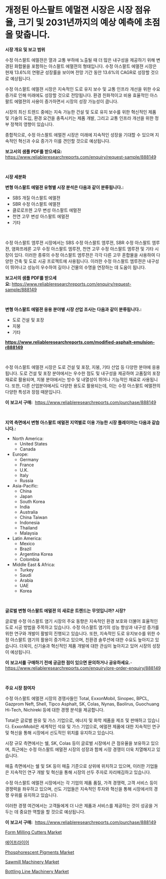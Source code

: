 <p><h1>개정된 아스팔트 에멀젼 시장은 시장 점유율, 크기 및 2031년까지의 예상 예측에 초점을 맞춥니다.</h1></p><p><strong>시장 개요 및 보고 범위</strong></p>
<p><p>수정 아스팔트 에멀젼은 열과 교통 부하에 노출될 때 더 많은 내구성을 제공하기 위해 변경된 화합물을 포함하는 아스팔트 에멀젼의 형태입니다. 수정 아스팔트 에멀젼 시장은 현재 13.6%의 연평균 성장률을 보이며 전망 기간 동안 13.6%의 CAGR로 성장할 것으로 예상됩니다.</p><p>수정 아스팔트 에멀젼 시장은 지속적인 도로 유지 보수 및 교통 인프라 개선을 위한 수요 증가로 인해 미래에도 성장할 것으로 전망됩니다. 환경 친화적이고 비용 효율적인 아스팔트 에멀젼의 사용이 증가하면서 시장의 성장 가능성이 큽니다.</p><p>시장의 최신 트렌드 중에는 지속 가능한 건설 및 도로 유지 보수를 위한 혁신적인 제품 및 기술의 도입, 환경 요건을 충족시키는 제품 개발, 그리고 교통 인프라 개선을 위한 정부 정책의 영향이 있습니다.</p><p>종합적으로, 수정 아스팔트 에멀젼 시장은 미래에 지속적인 성장을 기대할 수 있으며 지속적인 혁신과 수요 증가가 이를 견인할 것으로 예상됩니다.</p></p>
<p><strong>보고서의 샘플 PDF를 받으세요:</strong> <a href="https://www.reliableresearchreports.com/enquiry/request-sample/888149">https://www.reliableresearchreports.com/enquiry/request-sample/888149</a></p>
<p>&nbsp;</p>
<p><strong>시장 세분화</strong></p>
<p><strong>변형 아스팔트 에멀젼 유형별 시장 분석은 다음과 같이 분류됩니다.:</strong></p>
<p><ul><li>SBS 개질 아스팔트 에멀젼</li><li>SBR 수정 아스팔트 에멀젼</li><li>클로로프렌 고무 변성 아스팔트 에멀젼</li><li>천연 고무 변성 아스팔트 에멀젼</li><li>기타</li></ul></p>
<p>&nbsp;</p>
<p><p>수정 아스팔트 엠루젼 시장에서는 SBS 수정 아스팔트 엠루젼, SBR 수정 아스팔트 엠루젼, 염화프레론 고무 수정 아스팔트 엠루젼, 천연 고무 수정 아스팔트 엠루젼 및 기타 시장이 있다. 이러한 종류의 수정 아스팔트 엠루젼은 각각 다른 고무 혼합물을 사용하여 다양한 건축 및 도로 시공 프로젝트에 사용됩니다. 이러한 수정 아스팔트 엠루젼은 내구성이 뛰어나고 성능이 우수하여 길이나 건물의 수명을 연장하는 데 도움이 됩니다.</p></p>
<p><strong>보고서의 샘플 PDF를 받으세요:</strong>&nbsp;<a href="https://www.reliableresearchreports.com/enquiry/request-sample/888149">https://www.reliableresearchreports.com/enquiry/request-sample/888149</a></p>
<p>&nbsp;</p>
<p><strong> 변형 아스팔트 에멀젼 응용 분야별 시장 산업 조사는 다음과 같이 분류됩니다.:</strong></p>
<p><ul><li>도로 건설 및 포장</li><li>지붕</li><li>기타</li></ul></p>
<p><strong><a href="https://www.reliableresearchreports.com/modified-asphalt-emulsion-r888149">https://www.reliableresearchreports.com/modified-asphalt-emulsion-r888149</a></strong></p>
<p>&nbsp;</p>
<p><p>수정 아스팔트 에멀젼 시장은 도로 건설 및 포장, 지붕, 기타 산업 등 다양한 분야에 응용됩니다. 도로 건설 및 포장 분야에서는 우수한 점도 및 내구성을 제공하여 고품질의 포장재료로 활용되며, 지붕 분야에서는 방수 및 내열성이 뛰어나 기능적인 재료로 사용됩니다. 또한, 다른 산업분야에서도 다양한 용도로 활용되는데, 이는 수정 아스팔트 에멀젼의 다양한 특성과 장점 때문입니다.</p></p>
<p><strong>이 보고서 구매:</strong>&nbsp; <a href="https://www.reliableresearchreports.com/purchase/888149">https://www.reliableresearchreports.com/purchase/888149</a></p>
<p>&nbsp;</p>
<p><strong>지역 측면에서 변형 아스팔트 에멀젼 지역별로 이용 가능한 시장 플레이어는 다음과 같습니다.:</strong></p>
<p><ul>
    <li>
        North America:
        <ul>
            <li>United States</li>
            <li>Canada</li>
        </ul>
    </li>
    <li>
        Europe:
        <ul>
            <li>Germany</li>
            <li>France</li>
            <li>U.K.</li>
            <li>Italy</li>
            <li>Russia</li>
        </ul>
    </li>
    <li>
        Asia-Pacific:
        <ul>
            <li>China</li>
            <li>Japan</li>
            <li>South Korea</li>
            <li>India</li>
            <li>Australia</li>
            <li>China Taiwan</li>
            <li>Indonesia</li>
            <li>Thailand</li>
            <li>Malaysia</li>
        </ul>
    </li>
    <li>
        Latin America:
        <ul>
            <li>Mexico</li>
            <li>Brazil</li>
            <li>Argentina Korea</li>
            <li>Colombia</li>
        </ul>
    </li>
    <li>
        Middle East & Africa:
        <ul>
            <li>Turkey</li>
            <li>Saudi</li>
            <li>Arabia</li>
            <li>UAE</li>
            <li>Korea</li>
        </ul>
    </li>
    </ul></p>
<p>&nbsp;</p>
<p><strong>글로벌 변형 아스팔트 에멀젼 의 새로운 트렌드는 무엇입니까? 시장?</strong></p>
<p><p>글로벌 수정 아스팔트 염기 시장의 주요 동향은 지속적인 환경 보호와 더불어 효율적인 도로 시공 방법을 주목하고 있습니다. 수정 아스팔트 염기의 성능 향상과 내구성 증가를 위한 연구와 개발이 활발히 진행되고 있습니다. 또한, 지속적인 도로 유지보수를 위한 수정 아스팔트 염기의 활용이 증가하고 있으며, 친환경 솔루션에 대한 수요도 높아지고 있습니다. 더욱이, 신기술과 혁신적인 제품 개발에 대한 관심이 높아지고 있어 시장의 성장이 예상됩니다.</p></p>
<p><strong>이 보고서를 구매하기 전에 궁금한 점이 있으면 문의하거나 공유하세요.</strong>- <a href="https://www.reliableresearchreports.com/enquiry/pre-order-enquiry/888149">https://www.reliableresearchreports.com/enquiry/pre-order-enquiry/888149</a></p>
<p>&nbsp;</p>
<p><strong>주요 시장 참여자</strong></p>
<p><p>수정 아스팔트 에멀젼 시장의 경쟁사들인 Total, ExxonMobil, Sinopec, BPCL, Gazprom Neft, Shell, Tipco Asphalt, SK, Colas, Nynas, Baolirus, Guochuang Hi-Tech, Nichireki 등에 대한 경쟁 분석을 제공합니다. </p><p>Total은 글로벌 원유 및 가스 기업으로, 에너지 및 화학 제품을 제조 및 판매하고 있습니다. ExxonMobil은 세계적인 석유 및 가스 기업으로, 에멀젼 제품에 대한 지속적인 연구 및 혁신을 통해 시장에서 선도적인 위치를 유지하고 있습니다. </p><p>시장 규모 측면에서는 쉘, SK, Colas 등이 글로벌 시장에서 큰 점유율을 보유하고 있으며, 최근에는 수정 아스팔트 에멀젼 시장의 성장과 함께 시장 경쟁이 더욱 치열해지고 있습니다. </p><p>매출 측면에서는 쉘 및 SK 등이 매출 기준으로 상위에 위치하고 있으며, 이러한 기업들은 지속적인 연구 개발 및 혁신을 통해 시장의 선두 주자로 자리매김하고 있습니다. </p><p>수정 아스팔트 에멀젼 시장에서는 각 기업의 제품 품질, 가격 경쟁력, 고객 서비스 등이 경쟁력을 좌우하고 있으며, 선도 기업들은 지속적인 투자와 혁신을 통해 시장에서의 경쟁 우위를 유지하고 있습니다. </p><p>이러한 경쟁 여건에서는 고객들에게 더 나은 제품과 서비스를 제공하는 것이 성공을 거두는 데 중요한 역할을 할 것으로 예상됩니다.</p></p>
<p><strong>이 보고서 구매:</strong>&nbsp;&nbsp;<a href="https://www.reliableresearchreports.com/purchase/888149">https://www.reliableresearchreports.com/purchase/888149</a></p>
<p><p><a href="https://github.com/Paul14Anderson63/Market-Research-Report-List-3/blob/main/form-milling-cutters-market.md">Form Milling Cutters Market</a></p><p><a href="https://github.com/Hubertstyenger6685/Market-Research-Report-List-1/blob/main/795146927429.md">에어프라이어</a></p><p><a href="https://issuu.com/reportprime-2/docs/phosphorescent-pigments-market-size-2030.pptx">Phosphorescent Pigments Market</a></p><p><a href="https://woozy-pyroraptor-a1f.notion.site/Sawmill-Machinery-Market-Size-Market-Outlook-and-Market-Forecast-2024-to-2031-0eecfcfab04b4e21a3b0aa51d41ac120">Sawmill Machinery Market</a></p><p><a href="https://www.linkedin.com/pulse/decoding-bottling-line-machinery-market-metrics-share-trends-1irge?trackingId=ShD%2FDcu2k2Q%2FQEaEW0Fuxg%3D%3D">Bottling Line Machinery Market</a></p></p>